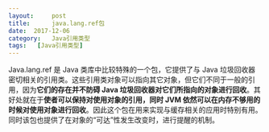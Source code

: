 ```yaml
---
layout:     post
title:      java.lang.ref包
date:  2017-12-06
category:   Java引用类型
tags:   [Java引用类型]
---
```

Java.lang.ref 是 Java 类库中比较特殊的一个包，它提供了与 Java 垃圾回收器密切相关的引用类。这些引用类对象可以指向其它对象，但它们不同于一般的引用，因为**它们的存在并不防碍 Java 垃圾回收器对它们所指向的对象进行回收**。其好处就在于**使者可以保持对使用对象的引用，同时 JVM 依然可以在内存不够用的时候对使用对象进行回收**。因此这个包在用来实现与缓存相关的应用时特别有用。同时该包也提供了在对象的“可达”性发生改变时，进行提醒的机制。  
